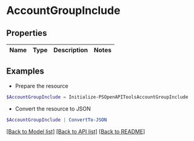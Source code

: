 # AccountGroupInclude
## Properties

Name | Type | Description | Notes
------------ | ------------- | ------------- | -------------

## Examples

- Prepare the resource
```powershell
$AccountGroupInclude = Initialize-PSOpenAPIToolsAccountGroupInclude 
```

- Convert the resource to JSON
```powershell
$AccountGroupInclude | ConvertTo-JSON
```

[[Back to Model list]](../README.md#documentation-for-models) [[Back to API list]](../README.md#documentation-for-api-endpoints) [[Back to README]](../README.md)

